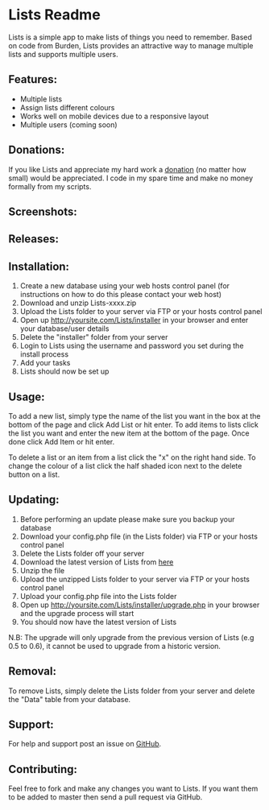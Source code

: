 Lists Readme
========================

Lists is a simple app to make lists of things you need to remember. Based on code from Burden, Lists provides an attractive way to manage multiple lists and supports multiple users.

Features:
---------

* Multiple lists
* Assign lists different colours
* Works well on mobile devices due to a responsive layout
* Multiple users (coming soon)

Donations:
------------

If you like Lists and appreciate my hard work a [donation](https://www.paypal.com/cgi-bin/webscr?cmd=_s-xclick&hosted_button_id=UYWJXFX6M4ADW) (no matter how small) would be appreciated. I code in my spare time and make no money formally from my scripts.

Screenshots:
------------

Releases:
------------

Installation:
-------------

1. Create a new database using your web hosts control panel (for instructions on how to do this please contact your web host)
2. Download and unzip Lists-xxxx.zip
3. Upload the Lists folder to your server via FTP or your hosts control panel
4. Open up http://yoursite.com/Lists/installer in your browser and enter your database/user details
5. Delete the "installer" folder from your server
6. Login to Lists using the username and password you set during the install process
7. Add your tasks
8. Lists should now be set up

Usage:
------

To add a new list, simply type the name of the list you want in the box at the bottom of the page and click Add List or hit enter. To add items to lists click the list you want and enter the new item at the bottom of the page. Once done click Add Item or hit enter.

To delete a list or an item from a list click the "x" on the right hand side. To change the colour of a list click the half shaded icon next to the delete button on a list.

Updating:
---------

1. Before performing an update please make sure you backup your database
2. Download your config.php file (in the Lists folder) via FTP or your hosts control panel
3. Delete the Lists folder off your server
4. Download the latest version of Lists from [here](https://github.com/joshf/Lists/releases)
5. Unzip the file
6. Upload the unzipped Lists folder to your server via FTP or your hosts control panel
7. Upload your config.php file into the Lists folder
4. Open up http://yoursite.com/Lists/installer/upgrade.php in your browser and the upgrade process will start
9. You should now have the latest version of Lists

N.B: The upgrade will only upgrade from the previous version of Lists (e.g 0.5 to 0.6), it cannot be used to upgrade from a historic version.

Removal:
--------

To remove Lists, simply delete the Lists folder from your server and delete the "Data" table from your database.

Support:
-------------

For help and support post an issue on [GitHub](https://github.com/joshf/Lists/issues).

Contributing:
-------------

Feel free to fork and make any changes you want to Lists. If you want them to be added to master then send a pull request via GitHub.
